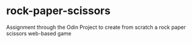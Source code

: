 # rock-paper-scissors
Assignment through the Odin Project to create from scratch a rock paper scissors web-based game
